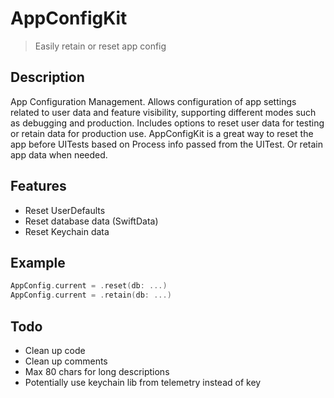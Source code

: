 # AppConfigKit

> Easily retain or reset app config

## Description

App Configuration Management. Allows configuration of app settings related to user data and feature visibility, supporting different modes such as debugging and production. Includes options to reset user data for testing or retain data for production use. AppConfigKit is a great way to reset the app before UITests based on Process info passed from the UITest. Or retain app data when needed. 

## Features

- Reset UserDefaults
- Reset database data (SwiftData)
- Reset Keychain data

## Example 

```swift
AppConfig.current = .reset(db: ...)
AppConfig.current = .retain(db: ...)
```

## Todo

- Clean up code
- Clean up comments
- Max 80 chars for long descriptions
- Potentially use keychain lib from telemetry instead of key
